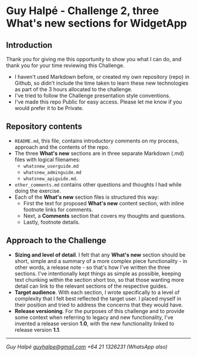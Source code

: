 # Guy Halpé - Challenge 2, three What's new sections for WidgetApp

## Introduction

Thank you for giving me this opportunity to show you what I can do, and thank you for your time reviewing this Challenge.
- I haven't used Markdown before, or created my own repository (repo) in Github, so didn't include the time taken to learn these new technologies as part of the 3 hours allocated to the challenge.
- I've tried to follow the Challenge presentation style conventions.
- I've made this repo Public for easy access. Please let me know if you would prefer it to be Private.

## Repository contents

- `README.md`, this file, contains introductory comments on my process, approach and the contents of the repo. 
- The three **What's new** sections are in three separate Markdown (.md) files with logical filenames:
  - `whatsnew_userguide.md`
  - `whatsnew_adminguide.md`
  - `whatsnew_apiguide.md`.
- `other_comments.md` contains other questions and thoughts I had while doing the exercise.
- Each of the **What's new** section files is structured this way:
  - First the text for proposed **What's new** content section, with inline footnote links for comments.
  - Next, a **Comments** section that covers my thoughts and questions.
  - Lastly, footnote details.

## Approach to the Challenge

- **Sizing and level of detail**. I felt that any **What's new** section should be short, simple and a summary of a more complex piece functionality - in other words, a release note - so that's how I've written the three sections. I've intentionally kept things as simple as possible, keeping text chunking within the section short too, so that those wanting more detail can link to the relevant sections of the respective guides.
- **Target audience**. With each section, I wrote specifically to a level of complexity that I felt best reflected the target user. I placed myself in their position and tried to address the concerns that they would have.
- **Release versioning**. For the purposes of this challenge and to provide some context when referring to legacy and new functionality, I've invented a release version **1.0**, with the new functionality linked to release version **1.1**.

---
*Guy Halpé
guyhalpe@gmail.com
+64 21 1326231 (WhatsApp also)*
